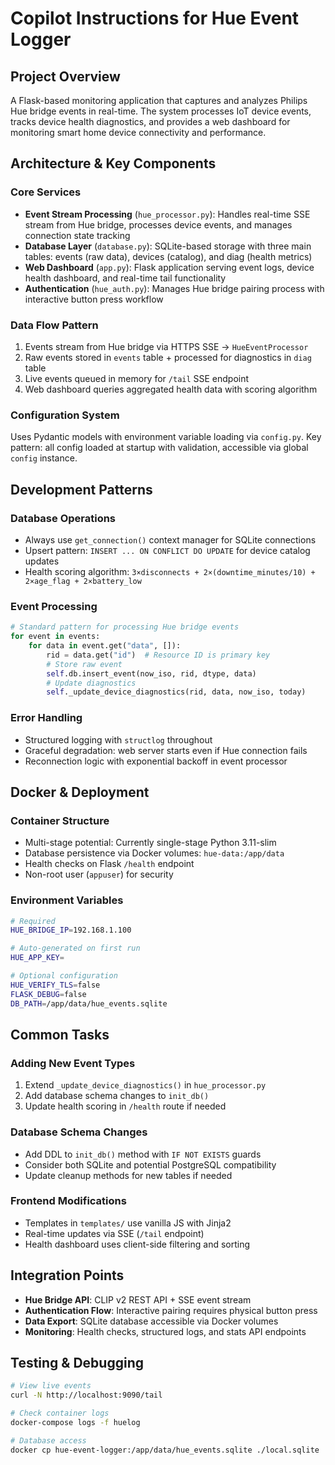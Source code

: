 # Copilot Instructions for Hue Event Logger

## Project Overview
A Flask-based monitoring application that captures and analyzes Philips Hue bridge events in real-time. The system processes IoT device events, tracks device health diagnostics, and provides a web dashboard for monitoring smart home device connectivity and performance.

## Architecture & Key Components

### Core Services
- **Event Stream Processing** (`hue_processor.py`): Handles real-time SSE stream from Hue bridge, processes device events, and manages connection state tracking
- **Database Layer** (`database.py`): SQLite-based storage with three main tables: events (raw data), devices (catalog), and diag (health metrics)
- **Web Dashboard** (`app.py`): Flask application serving event logs, device health dashboard, and real-time tail functionality
- **Authentication** (`hue_auth.py`): Manages Hue bridge pairing process with interactive button press workflow

### Data Flow Pattern
1. Events stream from Hue bridge via HTTPS SSE → `HueEventProcessor`
2. Raw events stored in `events` table + processed for diagnostics in `diag` table  
3. Live events queued in memory for `/tail` SSE endpoint
4. Web dashboard queries aggregated health data with scoring algorithm

### Configuration System
Uses Pydantic models with environment variable loading via `config.py`. Key pattern: all config loaded at startup with validation, accessible via global `config` instance.

## Development Patterns

### Database Operations
- Always use `get_connection()` context manager for SQLite connections
- Upsert pattern: `INSERT ... ON CONFLICT DO UPDATE` for device catalog updates
- Health scoring algorithm: `3×disconnects + 2×(downtime_minutes/10) + 2×age_flag + 2×battery_low`

### Event Processing
```python
# Standard pattern for processing Hue bridge events
for event in events:
    for data in event.get("data", []):
        rid = data.get("id")  # Resource ID is primary key
        # Store raw event
        self.db.insert_event(now_iso, rid, dtype, data)
        # Update diagnostics 
        self._update_device_diagnostics(rid, data, now_iso, today)
```

### Error Handling
- Structured logging with `structlog` throughout
- Graceful degradation: web server starts even if Hue connection fails
- Reconnection logic with exponential backoff in event processor

## Docker & Deployment

### Container Structure
- Multi-stage potential: Currently single-stage Python 3.11-slim
- Database persistence via Docker volumes: `hue-data:/app/data`
- Health checks on Flask `/health` endpoint
- Non-root user (`appuser`) for security

### Environment Variables
```bash
# Required
HUE_BRIDGE_IP=192.168.1.100

# Auto-generated on first run
HUE_APP_KEY=

# Optional configuration  
HUE_VERIFY_TLS=false
FLASK_DEBUG=false
DB_PATH=/app/data/hue_events.sqlite
```

## Common Tasks

### Adding New Event Types
1. Extend `_update_device_diagnostics()` in `hue_processor.py`
2. Add database schema changes to `init_db()` 
3. Update health scoring in `/health` route if needed

### Database Schema Changes
- Add DDL to `init_db()` method with `IF NOT EXISTS` guards
- Consider both SQLite and potential PostgreSQL compatibility
- Update cleanup methods for new tables if needed

### Frontend Modifications
- Templates in `templates/` use vanilla JS with Jinja2
- Real-time updates via SSE (`/tail` endpoint)
- Health dashboard uses client-side filtering and sorting

## Integration Points
- **Hue Bridge API**: CLIP v2 REST API + SSE event stream
- **Authentication Flow**: Interactive pairing requires physical button press
- **Data Export**: SQLite database accessible via Docker volumes
- **Monitoring**: Health checks, structured logs, and stats API endpoints

## Testing & Debugging
```bash
# View live events
curl -N http://localhost:9090/tail

# Check container logs  
docker-compose logs -f huelog

# Database access
docker cp hue-event-logger:/app/data/hue_events.sqlite ./local.sqlite
```